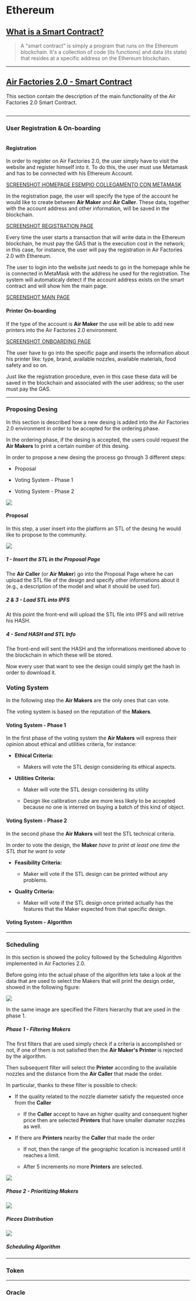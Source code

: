 # Ethereum

## [What is a Smart Contract?](https://ethereum.org/en/developers/docs/smart-contracts/)

> A "smart contract" is simply a program that runs on the Ethereum blockchain. It's a collection of code (its functions) and data (its state) that resides at a specific address on the Ethereum blockchain.

---

## [Air Factories 2.0 - Smart Contract](https://github.com/Air-Factories-2-0/af2-smart-contract)

This section contain the description of the main functionality of the Air Factories 2.0 Smart Contract.

<img title="" src="/IMG/ETHEREUM/1.jpg" alt="" data-align="center">

---

### User Registration & On-boarding

<img src="/IMG/ETHEREUM/2.jpg" title="" alt="" data-align="left">

#### Registration

In order to register on Air Factories 2.0, the user simply have to visit the website and register himself into it. To do this, the user must use Metamask and has to be connected with his Ethereum Account.

[SCREENSHOT HOMEPAGE ESEMPIO COLLEGAMENTO CON METAMASK]()

In the registration page, the user will specify the type of the account he would like to create between **Air Maker** and **Air Caller**. These data, together with the account address and other information, will be saved in the blockchain.

[SCREENSHOT REGISTRATION PAGE]()

Every time the user starts a transaction that will write data in the Ethereum blockchain, he must pay the GAS that is the execution cost in the network; in this case, for instance, the user will pay the registration in Air Factories 2.0 with Ethereum. 

The user to login into the website just needs to go in the homepage while he is connected in MetaMask with the address he used for the registration. The system will automaticaly detect if the account address exists on the smart contract and will show him the main page. 

[SCREENSHOT MAIN PAGE]()

#### Printer On-boarding

If the type of the account is **Air Maker** the use will be able to add new printers into the Air Factories 2.0 environment. 

[SCREENSHOT ONBOARDING PAGE]()

The user have to go into the specific page and inserts the information about his printer like: type, brand, available nozzles, available materials, food safety and so on.

Just like the registration procedure, even in this case these data will be saved in the blockchain and associated with the user address; so the user must pay the GAS. 

---

### Proposing Desing

In this section is described how a new desing is added into the Air Factories 2.0 environment in order to be accepted for the ordering phase.

In the ordering phase, if the desing is accepted, the users could request the **Air Makers** to print a certain number of this desing.  

In order to propose a new desing the process  go through 3 different steps:

- Proposal

- Voting System - Phase 1 

- Voting System - Phase 2

![](/IMG/ETHEREUM/3.jpg)

#### Proposal

In this step, a user insert into the platform an STL of the desing he would like to propose to the community.

![](/IMG/ETHEREUM/4.jpg)

##### 1 - Insert the STL in the Proposal Page

The **Air Caller** (or **Air Maker**) go into the Proposal Page where he can upload the STL file of the design and specify other informations about it (e.g., a description of the model and what it should be used for).

##### 2 & 3 - Load STL into IPFS

At this point the front-end will upload the STL file into IPFS and will retrive his HASH.

##### 4 - Send HASH and STL Info

The front-end will sent the HASH and the informations mentioned above to the blockchain in which these will be stored.

Now every user that want to see the design could simply get the hash in order to download it.

### Voting System

In the following step the **Air Makers** are the only ones that can vote.

The voting system is based on the reputation of the **Makers**.

#### Voting System - Phase 1

In the first phase of the voting system the **Air Makers** will express their opinion about  ethical and utilities criteria, for instance:

- **Ethical Criteria:** 
  
  - Makers will vote the STL design considering its ethical aspects.

- **Utilities Criteria:** 
  
  - Maker will vote the STL design considering its utility
  
  - Design like calibration cube are more less likely to be accepted because no one is interred on buying a batch of this kind of object.

#### Voting System - Phase 2

In the second phase the **Air Makers** will test the STL technical criteria.

In order to vote the design, the **Maker** *have to print at least one time the STL that he want to vote*

- **Feasibility Criteria:** 
  
  - Maker will vote if the STL design can be printed without any problems.

- **Quality Criteria:**
  
  - Maker will vote if the STL design once printed actually has the features that the Maker expected from that specific design.

#### Voting System - Algorithm



---

### Scheduling

In this section is showed the policy followed by the Scheduling Algorithm implemented in Air Factories 2.0. 

Before going into the actual phase of the algorithm lets take a look at the data that are used to select the Makers that will print the design order, showed in the following figure: 

![](/IMG/ETHEREUM/5.jpg)

In the same image are specified the Filters hierarchy that are used in the phase 1.

##### Phase 1 - Filtering Makers

The first filters that are used simply check if a criteria is accomplished or not, if one of them is not satisfied then the **Air Maker's Printer** is rejected by the algorithm.

Then subsequent filter will select the **Printer** according to the available nozzles and the distance from the **Air Caller** that made the order. 

In particular, thanks to these filter is possible to check:

- If the quality related to the nozzle diameter satisfy the requested once from the **Caller**
  
  - If the **Caller** accept to have an higher quality and consequent higher price then are selected **Printers** that have smaller diamater nozzles as well.

- If there are **Printers** nearby the **Caller** that made the order
  
  - If not, then the range of the geographic location is increased until it reaches a limit. 
  
  - After 5 increments no more **Printers** are selected.

![](/IMG/ETHEREUM/6.jpg)

##### Phase 2 - Prioritizing Makers



![](/IMG/ETHEREUM/7.jpg)



##### Pieces Distribution



![](/ETHEREUM/8.jpg)



##### Scheduling Algorithm



---



### Token

---



### Oracle
